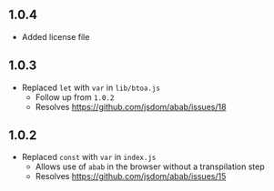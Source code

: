## 1.0.4

- Added license file

## 1.0.3

- Replaced `let` with `var` in `lib/btoa.js`
  - Follow up from `1.0.2`
  - Resolves https://github.com/jsdom/abab/issues/18

## 1.0.2

- Replaced `const` with `var` in `index.js`
  - Allows use of `abab` in the browser without a transpilation step
  - Resolves https://github.com/jsdom/abab/issues/15
